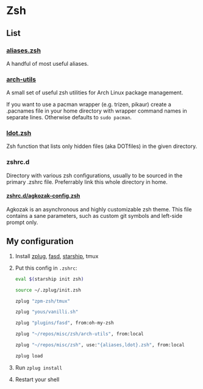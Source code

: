 # Zsh

## List

### [aliases.zsh](aliases.zsh)

A handful of most useful aliases.

### [arch-utils](arch-utils)

A small set of useful zsh utilities for Arch Linux package management.

If you want to use a pacman wrapper (e.g. trizen, pikaur)
create a .pacnames file in your home directory with
wrapper command names in separate lines.
Otherwise defaults to `sudo pacman`.

### [ldot.zsh](ldot.zsh)

Zsh function that lists only hidden files (aka DOTfiles) in the given directory.

### zshrc.d

Directory with various zsh configurations, usually to be sourced in the primary .zshrc file.
Preferrably link this whole directory in home.

#### [zshrc.d/agkozak-config.zsh](zshrc.d/agkozak-config.zsh)

Agkozak is an asynchronous and highly customizable zsh theme.
This file contains a sane parameters, such as custom git symbols and left-side prompt only.

## My configuration

1. Install
[zplug](https://github.com/zplug/zplug),
[fasd](https://github.com/clvv/fasd),
[starship](https://starship.rs/),
tmux
2. Put this config in `.zshrc`:

    ```zsh
    eval $(starship init zsh)

    source ~/.zplug/init.zsh

    zplug "zpm-zsh/tmux"

    zplug "yous/vanilli.sh"

    zplug "plugins/fasd", from:oh-my-zsh

    zplug "~/repos/misc/zsh/arch-utils", from:local

    zplug "~/repos/misc/zsh", use:"{aliases,ldot}.zsh", from:local

    zplug load
    ```

3. Run `zplug install`
4. Restart your shell
